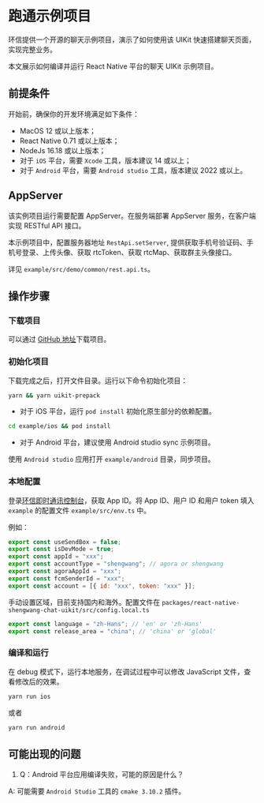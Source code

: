 # 跑通示例项目

<Toc />

环信提供一个开源的聊天示例项目，演示了如何使用该 UIKit 快速搭建聊天页面，实现完整业务。

本文展示如何编译并运行 React Native 平台的聊天 UIKit 示例项目。

## 前提条件

开始前，确保你的开发环境满足如下条件：

- MacOS 12 或以上版本；
- React Native 0.71 或以上版本；
- NodeJs 16.18 或以上版本；
- 对于 `iOS` 平台，需要 `Xcode` 工具，版本建议 14 或以上；
- 对于 `Android` 平台，需要 `Android studio` 工具，版本建议 2022 或以上。

## AppServer

该实例项目运行需要配置 AppServer。在服务端部署 AppServer 服务，在客户端实现 RESTful API 接口。

本示例项目中，配置服务器地址 `RestApi.setServer`, 提供获取手机号验证码、手机号登录、上传头像、获取 rtcToken、获取 rtcMap、获取群主头像接口。

详见 `example/src/demo/common/rest.api.ts`。

## 操作步骤

### 下载项目

可以通过 [GitHub 地址](https://github.com/shengwang/react-native-chat-library)下载项目。

### 初始化项目

下载完成之后，打开文件目录。运行以下命令初始化项目：

```bash
yarn && yarn uikit-prepack
```

- 对于 iOS 平台，运行 `pod install` 初始化原生部分的依赖配置。

```bash
cd example/ios && pod install
```

- 对于 Android 平台，建议使用 Android studio sync 示例项目。

使用 `Android studio` 应用打开 `example/android` 目录，同步项目。

### 本地配置

登录[环信即时通讯控制台](https://console.shengwang.com/user/login)，获取 App ID。将 App ID、用户 ID 和用户 token 填入 `example` 的配置文件 `example/src/env.ts` 中。

例如：

```javascript
export const useSendBox = false;
export const isDevMode = true;
export const appId = "xxx";
export const accountType = "shengwang"; // agora or shengwang
export const agoraAppId = "xxx";
export const fcmSenderId = "xxx";
export const account = [{ id: "xxx", token: "xxx" }];
```

手动设置区域，目前支持国内和海外。配置文件在 `packages/react-native-shengwang-chat-uikit/src/config.local.ts`

```javascript
export const language = "zh-Hans"; // 'en' or 'zh-Hans'
export const release_area = "china"; // 'china' or 'global'
```

### 编译和运行

在 debug 模式下，运行本地服务，在调试过程中可以修改 JavaScript 文件，查看修改后的效果。

```bash
yarn run ios
```

或者

```bash
yarn run android
```

## 可能出现的问题

1. Q：Android 平台应用编译失败，可能的原因是什么？

A: 可能需要 `Android Studio` 工具的 `cmake 3.10.2` 插件。
